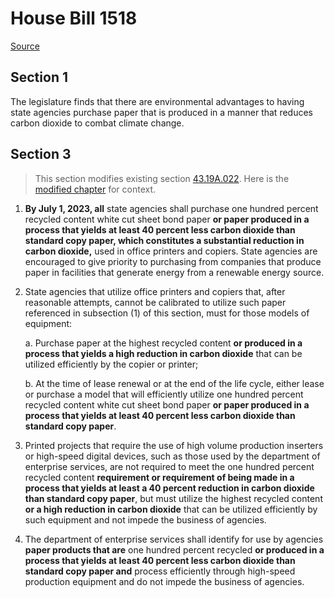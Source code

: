 # House Bill 1518

[Source](http://lawfilesext.leg.wa.gov/biennium/2021-22/Pdf/Bills/House%20Bills/1518.pdf)
## Section 1
The legislature finds that there are environmental advantages to having state agencies purchase paper that is produced in a manner that reduces carbon dioxide to combat climate change.


## Section 3
> This section modifies existing section [43.19A.022](/rcw/43_state_government—executive/43.019A_recycled_product_procurement.md). Here is the [modified chapter](rcw/43_state_government—executive/43.019A_recycled_product_procurement.md) for context.

1. **By July 1, 2023, all** state agencies shall purchase one hundred percent recycled content white cut sheet bond paper **or paper produced in a process that yields at least 40 percent less carbon dioxide than standard copy paper, which constitutes a substantial reduction in carbon dioxide,** used in office printers and copiers. State agencies are encouraged to give priority to purchasing from companies that produce paper in facilities that generate energy from a renewable energy source.

2. State agencies that utilize office printers and copiers that, after reasonable attempts, cannot be calibrated to utilize such paper referenced in subsection (1) of this section, must for those models of equipment:

    a. Purchase paper at the highest recycled content **or produced in a process that yields a high reduction in carbon dioxide** that can be utilized efficiently by the copier or printer;

    b. At the time of lease renewal or at the end of the life cycle, either lease or purchase a model that will efficiently utilize one hundred percent recycled content white cut sheet bond paper **or paper produced in a process that yields at least 40 percent less carbon dioxide than standard copy paper**.

3. Printed projects that require the use of high volume production inserters or high-speed digital devices, such as those used by the department of enterprise services, are not required to meet the one hundred percent recycled content **requirement or requirement of being made in a process that yields at least a 40 percent reduction in carbon dioxide than standard copy paper**, but must utilize the highest recycled content **or a high reduction in carbon dioxide** that can be utilized efficiently by such equipment and not impede the business of agencies.

4. The department of enterprise services shall identify for use by agencies **paper products that are** one hundred percent recycled **or produced in a process that yields at least 40 percent less carbon dioxide than standard copy paper and** process efficiently through high-speed production equipment and do not impede the business of agencies.

